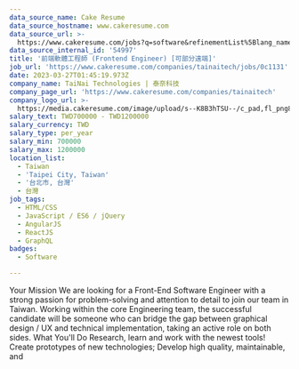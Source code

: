 ```yaml
---
data_source_name: Cake Resume
data_source_hostname: www.cakeresume.com
data_source_url: >-
  https://www.cakeresume.com/jobs?q=software&refinementList%5Blang_name%5D%5B0%5D=English&refinementList%5Bsalary_type%5D=per_year&range%5Bsalary_range%5D%5Bmin%5D=1000000&page=2
data_source_internal_id: '54997'
title: '前端軟體工程師 (Frontend Engineer) [可部分遠端]'
job_url: 'https://www.cakeresume.com/companies/tainaitech/jobs/0c1131'
date: 2023-03-27T01:45:19.973Z
company_name: TaiNai Technologies | 泰奈科技
company_page_url: 'https://www.cakeresume.com/companies/tainaitech'
company_logo_url: >-
  https://media.cakeresume.com/image/upload/s--K8B3hTSU--/c_pad,fl_png8,h_200,w_200/v1669614414/koevl284suswdlrnq4db.png
salary_text: TWD700000 - TWD1200000
salary_currency: TWD
salary_type: per_year
salary_min: 700000
salary_max: 1200000
location_list:
  - Taiwan
  - 'Taipei City, Taiwan'
  - '台北市, 台灣'
  - 台灣
job_tags:
  - HTML/CSS
  - JavaScript / ES6 / jQuery
  - AngularJS
  - ReactJS
  - GraphQL
badges:
  - Software

---
```


Your Mission We are looking for a Front-End Software Engineer with a strong passion for problem-solving and attention to detail to join our team in Taiwan. Working within the core Engineering team, the successful candidate will be someone who can bridge the gap between graphical design / UX and technical implementation, taking an active role on both sides. What You'll Do Research, learn and work with the newest tools! Create prototypes of new technologies; Develop high quality, maintainable, and